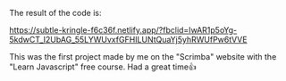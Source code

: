 The result of the code is:

https://subtle-kringle-f6c36f.netlify.app/?fbclid=IwAR1p5oYg-5kdwCT_I2UbAG_55LYWUvxfGFHILUNtQuaYj5yhRWUfPw6tVVE


This was the first project made by me on the "Scrimba" website with the "Learn Javascript" free course. Had a great time👍

